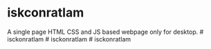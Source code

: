 # iskconratlam
A single page HTML CSS and JS based webpage only for desktop.
#   i s c k o n r a t l a m  
 #   i s c k o n r a t l a m  
 #   i s c k o n r a t l a m  
 
